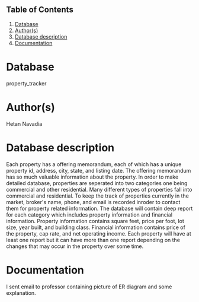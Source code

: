 ## Table of Contents
1. [Database](#database)
1. [Author(s)](#author)
1. [Database description](#description)
1. [Documentation](#documentation)
# Database
property_tracker
# Author(s)
Hetan Navadia
# Database description
Each property has a offering memorandum, each of which has a unique property id, address, city, state, and listing date. The offering memorandum has so much valuable information about the property. In order to make detailed database, properties are seperated into two categories one being commercial and other residential. Many different types of properties fall into commercial and residential. To keep the track of properties currently in the market, broker's name, phone, and email is recorded inroder to contact them for property related information. The database will contain deep report for each category which includes property information and financial information. Property information contains square feet, price per foot, lot size, year built, and building class. Financial information contains price of the property, cap rate, and net operating income. Each property will have at least one report but it can have more than one report depending on the changes that may occur in the property over some time.
# Documentation
I sent email to professor containing picture of ER diagram and some explanation.
